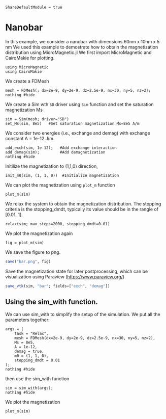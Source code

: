 ```@meta
ShareDefaultModule = true
```

# Nanobar

In this example, we consider a nanobar with dimensions 60nm x 10nm x 5 nm
We used this example to demostrate how to obtain the magnetization distribution using MicroMagnetic.jl
We first import MicroMagnetic and CairoMakie for plotting.

````@example
using MicroMagnetic
using CairoMakie
````

We create a FDMesh

````@example
mesh = FDMesh(; dx=2e-9, dy=2e-9, dz=2.5e-9, nx=30, ny=5, nz=2);
nothing #hide
````

We create a Sim wth `SD` driver using `Sim` function and set the saturation magnetization Ms

````@example
sim = Sim(mesh; driver="SD")
set_Ms(sim, 8e5)   #Set saturation magnetization Ms=8e5 A/m
````

We consider two energies (i.e., exchange and demag) with exchange constant A = 1e-12 J/m.

````@example
add_exch(sim, 1e-12);   #Add exchange interaction
add_demag(sim);         #Add demagnetization
nothing #hide
````

Initilize the magnetization to (1,1,0) direction,

````@example
init_m0(sim, (1, 1, 0))  #Initialize magnetization
````

We can plot the magnetization using `plot_m` function

````@example
plot_m(sim)
````

We relax the system to obtain the magnetization distribution. The stopping criteria is the stopping_dmdt,
typically its value should be in the rangle of [0.01, 1].

````@example
relax(sim; max_steps=2000, stopping_dmdt=0.01)
````

We plot the magnetization again

````@example
fig = plot_m(sim)
````

We save the figure to png.

```julia
save("bar.png", fig)
```

Save the magnetization state for later postprocessing, which can be visualization using Paraview (https://www.paraview.org/)

```julia
save_vtk(sim, "bar"; fields=["exch", "demag"])
```

## Using the sim_with function.
We can use sim_with to simplify the setup of the simulation.
We put all the parameters together:

````@example
args = (
    task = "Relax",
    mesh = FDMesh(dx=2e-9, dy=2e-9, dz=2.5e-9, nx=30, ny=5, nz=2),
    Ms = 8e5,
    A = 1e-12,
    demag = true,
    m0 = (1, 1, 0),
    stopping_dmdt = 0.01
);
nothing #hide
````

then use the sim_with function

````@example
sim = sim_with(args);
nothing #hide
````

We plot the magnetization

````@example
plot_m(sim)
````
